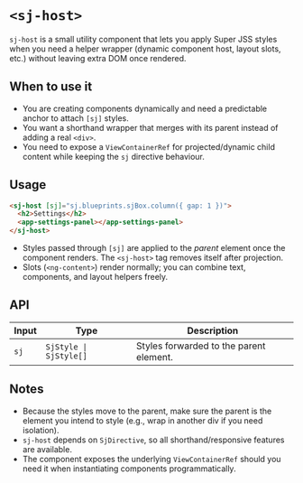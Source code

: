 # `<sj-host>`

`sj-host` is a small utility component that lets you apply Super JSS styles when
you need a helper wrapper (dynamic component host, layout slots, etc.) without
leaving extra DOM once rendered.

## When to use it

- You are creating components dynamically and need a predictable anchor to
  attach `[sj]` styles.
- You want a shorthand wrapper that merges with its parent instead of adding a
  real `<div>`.
- You need to expose a `ViewContainerRef` for projected/dynamic child content
  while keeping the `sj` directive behaviour.

## Usage

```html
<sj-host [sj]="sj.blueprints.sjBox.column({ gap: 1 })">
  <h2>Settings</h2>
  <app-settings-panel></app-settings-panel>
</sj-host>
```

- Styles passed through `[sj]` are applied to the *parent* element once the
  component renders. The `<sj-host>` tag removes itself after projection.
- Slots (`<ng-content>`) render normally; you can combine text, components, and
  layout helpers freely.

## API

| Input | Type                     | Description                               |
| ----- | ------------------------ | ----------------------------------------- |
| `sj`  | `SjStyle \| SjStyle[]` | Styles forwarded to the parent element.   |

## Notes

- Because the styles move to the parent, make sure the parent is the element you
  intend to style (e.g., wrap in another div if you need isolation).
- `sj-host` depends on `SjDirective`, so all shorthand/responsive features are
  available.
- The component exposes the underlying `ViewContainerRef` should you need it
  when instantiating components programmatically.

